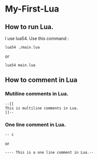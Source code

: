 # My-First-Lua

## How to run Lua.
I use lua54.
Use this command : 

``` lua54 ./main.lua ```

or 

``` lua54 main.lua ```

## How to comment in Lua 
### Mutiline comments in Lua. 
```
--[[
This is multiline comments in Lua. 
]]--
```

### One line comment in Lua. 
```
-- c
```

or 

```
---- This is a one line comment in Lua.--
```

